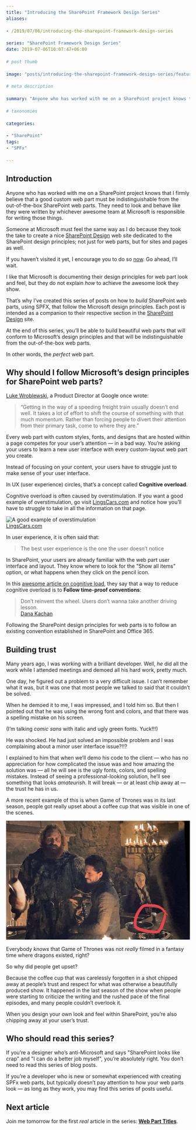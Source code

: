 ```yaml
---
title: "Introducing the SharePoint Framework Design Series"
aliases:

- /2019/07/06/introducing-the-sharepoint-framework-design-series

series: "SharePoint Framework Design Series"
date: 2019-07-06T10:07:47+06:00

# post thumb

image: "posts/introducing-the-sharepoint-framework-design-series/featured-image.png"

# meta description

summary: "Anyone who has worked with me on a SharePoint project knows that I firmly believe that a good custom web part must be indistinguishable from the out-of-the-box SharePoint web parts. They need to look and behave like they were written by whichever awesome team at Microsoft is responsible for writing those things."

# taxonomies

categories:

- "SharePoint"
tags:
- "SPFx"

---
```

## Introduction

Anyone who has worked with me on a SharePoint project knows that I firmly believe that a good custom web part must be indistinguishable from the out-of-the-box SharePoint web parts. They need to look and behave like they were written by whichever awesome team at Microsoft is responsible for writing those things.

Someone at Microsoft must feel the same way as I do because they took the take to create a nice [SharePoint Design](https://spdesign.azurewebsites.net/) web site dedicated to the SharePoint design principles; not just for web parts, but for sites and pages as well.

If you haven’t visited it yet, I encourage you to do so [now](https://spdesign.azurewebsites.net/). Go ahead, I’ll wait.

I like that Microsoft is documenting their design principles for web part look and feel, but they do not explain _how_ to achieve the awesome look they show.

That’s why I’ve created this series of posts on how to _build_ SharePoint web parts, using SPFX, that follow the Microsoft design principles. Each post is intended as a companion to their respective section in the [SharePoint Design](https://spdesign.azurewebsites.net/) site.

At the end of this series, you’ll be able to build beautiful web parts that will conform to Microsoft’s design principles and that will be indistinguishable from the out-of-the-box web parts.

In other words, the _perfect_ web part.

## Why should I follow Microsoft’s design principles for SharePoint web parts?

[Luke Wroblewski](https://www.lukew.com/ff/entry.asp?1798), a Product Director at Google once wrote:

> “Getting in the way of a speeding freight train usually doesn’t end well. It takes a lot of effort to shift the course of something with that much momentum. Rather than forcing people to divert their attention from their primary task, come to where they are.”

Every web part with custom styles, fonts, and designs that are hosted within a page competes for your user’s attention — in a bad way. You’re asking your users to learn a new user interface with every custom-layout web part you create.

Instead of focusing on your content, your users have to struggle just to make sense of your user interface.

In UX (user experience) circles, that’s a concept called **Cognitive overload**.

Cognitive overload is often caused by overstimulation. If you want a good example of overstimulation, go visit [LingsCars.com](https://www.lingscars.com/) and notice how you’ll have to struggle to take in all the information on that page.

![A good example of overstimulation](LingsCars.gif)  
[LingsCars.com](https://www.lingscars.com/)

In user experience, it is often said that:

> The best user experience is the one the user doesn’t notice

In SharePoint, your users are already familiar with the web part user interface and layout. They know where to look for the "Show all items" option, or what happens when they click on the pencil icon.

In this [awesome article on cognitive load](http://customerthink.com/cognitive-load-and-mobile-ux-design-how-to-make-a-user-less-overwhelmed/), they say that a way to reduce cognitive overload is to **Follow time-proof conventions**:

> Don’t reinvent the wheel. Users don’t wanna take another driving lesson.  
> [Dana Kachan](http://customerthink.com/cognitive-load-and-mobile-ux-design-how-to-make-a-user-less-overwhelmed/)

Following the SharePoint design principles for web parts is to follow an existing convention established in SharePoint and Office 365.

## Building trust

Many years ago, I was working with a brilliant developer. Well, _he_ did all the work while I attended meetings and demoed all his hard work, pretty much.

One day, he figured out a problem to a very difficult issue. I can’t remember what it was, but it was one that most people we talked to said that it couldn’t be solved.

When he demoed it to me, I was impressed, and I told him so. But then I pointed out that he was using the wrong font and colors, and that there was a spelling mistake on his screen.

(I’m talking _comic sans_ with italic and ugly green fonts. Yuck!!!)

He was shocked. He had just solved an impossible problem and I was complaining about a minor user interface issue?!!?

I explained to him that when we’ll demo his code to the client — who has no appreciation for how complicated the issue was and how amazing the solution was — all he will see is the ugly fonts, colors, and spelling mistakes. Instead of seeing a professional-looking solution, he’ll see something that looks _amateurish_. It will break — or at least chip away at — the trust he has in us.

A more recent example of this is when Game of Thrones was in its last season, people got really upset about a coffee cup that was visible in one of the scenes.

![Thar be mermaids!](D53FCurUEAEzEmo.jpg)

Everybody _knows_ that Game of Thrones was not _really_ filmed in a fantasy time where dragons existed, right?

So why did people get upset?

Because the coffee cup that was carelessly forgotten in a shot chipped away at people’s trust and respect for what was otherwise a beautifully produced show. It happened in the last season of the show when people were starting to criticize the writing and the rushed pace of the final episodes, and many people couldn’t overlook it.

When you design your own look and feel within SharePoint, you’re also chipping away at your user’s trust.

## Who should read this series?

If you’re a designer who’s anti-Microsoft and says "SharePoint looks like crap" and "I can do a better job myself", you’re absolutely right. You don’t need to read this series of blog posts.

If you’re a developer who is new or somewhat experienced with creating SPFx web parts, but typically doesn’t pay attention to how your web parts look — as long as they work, you may find this series of posts useful.

## Next article

Join me tomorrow for the first _real_ article in the series: [**Web Part Titles**](/2019/07/10/sharepoint-framework-design-series-web-part-titles-and-descriptions/).
